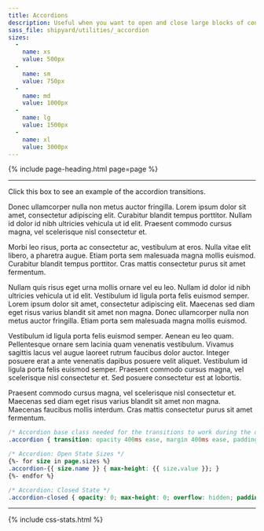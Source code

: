 ```yaml
---
title: Accordions
description: Useful when you want to open and close large blocks of content in a more elegant way.
sass_file: shipyard/utilities/_accordion
sizes:
  -
    name: xs
    value: 500px
  -
    name: sm
    value: 750px
  -
    name: md
    value: 1000px
  -
    name: lg
    value: 1500px
  -
    name: xl
    value: 3000px
---
```


{% include page-heading.html page=page %}

---

<div class="box-secondary margin-bottom-lg">
  <div class="box box-padding box-link padding-top-md padding-bottom-md" accordion="#accordion-example">
    Click this box to see an example of the accordion transitions.
  </div>
  <div id="accordion-example" class="accordion accordion-xs accordion-closed box-padding rounded-bottom">
    <p>Donec ullamcorper nulla non metus auctor fringilla. Lorem ipsum dolor sit amet, consectetur adipiscing elit. Curabitur blandit tempus porttitor. Nullam id dolor id nibh ultricies vehicula ut id elit. Praesent commodo cursus magna, vel scelerisque nisl consectetur et.</p>
    <p>Morbi leo risus, porta ac consectetur ac, vestibulum at eros. Nulla vitae elit libero, a pharetra augue. Etiam porta sem malesuada magna mollis euismod. Curabitur blandit tempus porttitor. Cras mattis consectetur purus sit amet fermentum.</p>
    <p>Nullam quis risus eget urna mollis ornare vel eu leo. Nullam id dolor id nibh ultricies vehicula ut id elit. Vestibulum id ligula porta felis euismod semper. Lorem ipsum dolor sit amet, consectetur adipiscing elit. Maecenas sed diam eget risus varius blandit sit amet non magna. Donec ullamcorper nulla non metus auctor fringilla. Etiam porta sem malesuada magna mollis euismod.</p>
    <p>Vestibulum id ligula porta felis euismod semper. Aenean eu leo quam. Pellentesque ornare sem lacinia quam venenatis vestibulum. Vivamus sagittis lacus vel augue laoreet rutrum faucibus dolor auctor. Integer posuere erat a ante venenatis dapibus posuere velit aliquet. Vestibulum id ligula porta felis euismod semper. Praesent commodo cursus magna, vel scelerisque nisl consectetur et. Sed posuere consectetur est at lobortis.</p>
    <p>Praesent commodo cursus magna, vel scelerisque nisl consectetur et. Maecenas sed diam eget risus varius blandit sit amet non magna. Maecenas faucibus mollis interdum. Cras mattis consectetur purus sit amet fermentum.</p>
  </div>
</div>

```css
/* Accordion base class needed for the transitions to work during the open and closed states. */  
.accordion { transition: opacity 400ms ease, margin 400ms ease, padding 400ms ease, max-height 400ms ease }

/* Accordion: Open State Sizes */
{%- for size in page.sizes %}
.accordion-{{ size.name }} { max-height: {{ size.value }}; }
{%- endfor %}

/* Accordion: Closed State */
.accordion-closed { opacity: 0; max-height: 0; overflow: hidden; padding-top: 0; padding-bottom: 0; margin-top: 0; margin-bottom: 0; }
```

---

{% include css-stats.html %}
